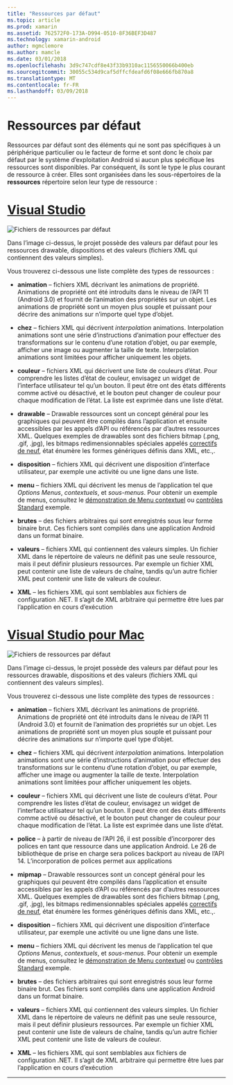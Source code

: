 ```yaml
---
title: "Ressources par défaut"
ms.topic: article
ms.prod: xamarin
ms.assetid: 762572F0-173A-D994-0510-8F36BEF3D487
ms.technology: xamarin-android
author: mgmclemore
ms.author: mamcle
ms.date: 03/01/2018
ms.openlocfilehash: 3d9c747cdf8e43f33b9310ac1156550066b400eb
ms.sourcegitcommit: 30055c534d9caf5dffcfdeafd6f08e666fb870a8
ms.translationtype: MT
ms.contentlocale: fr-FR
ms.lasthandoff: 03/09/2018
---
```

# <a name="default-resources"></a>Ressources par défaut

Ressources par défaut sont des éléments qui ne sont pas spécifiques à un périphérique particulier ou le facteur de forme et sont donc le choix par défaut par le système d’exploitation Android si aucun plus spécifique les ressources sont disponibles. Par conséquent, ils sont le type le plus courant de ressource à créer. Elles sont organisées dans les sous-répertoires de la **ressources** répertoire selon leur type de ressource :

# <a name="visual-studiotabvswin"></a>[Visual Studio](#tab/vswin)

![Fichiers de ressources par défaut](default-resources-images/01-resource-files-vs.png)

Dans l’image ci-dessus, le projet possède des valeurs par défaut pour les ressources drawable, dispositions et des valeurs (fichiers XML qui contiennent des valeurs simples).

Vous trouverez ci-dessous une liste complète des types de ressources :

-  **animation** &ndash; fichiers XML décrivant les animations de propriété.
   Animations de propriété ont été introduits dans le niveau de l’API 11 (Android 3.0) et fournit de l’animation des propriétés sur un objet. Les animations de propriété sont un moyen plus souple et puissant pour décrire des animations sur n’importe quel type d’objet.

-  **chez** &ndash; fichiers XML qui décrivent *interpolation* animations. Interpolation animations sont une série d’instructions d’animation pour effectuer des transformations sur le contenu d’une rotation d’objet, ou par exemple, afficher une image ou augmenter la taille de texte. Interpolation animations sont limitées pour afficher uniquement les objets.

-  **couleur** &ndash; fichiers XML qui décrivent une liste de couleurs d’état. Pour comprendre les listes d’état de couleur, envisagez un widget de l’interface utilisateur tel qu’un bouton.
   Il peut être ont des états différents comme activé ou désactivé, et le bouton peut changer de couleur pour chaque modification de l’état. La liste est exprimée dans une liste d’état.

-  **drawable** &ndash; Drawable ressources sont un concept général pour les graphiques qui peuvent être compilés dans l’application et ensuite accessibles par les appels d’API ou référencés par d’autres ressources XML.
   Quelques exemples de drawables sont des fichiers bitmap (.png, .gif, .jpg), les bitmaps redimensionnables spéciales appelés [correctifs de neuf](https://developer.android.com/guide/topics/graphics/2d-graphics.html#nine-patch), état énumère les formes génériques définis dans XML, etc.,.
 
-  **disposition** &ndash; fichiers XML qui décrivent une disposition d’interface utilisateur, par exemple une activité ou une ligne dans une liste.

-  **menu** &ndash; fichiers XML qui décrivent les menus de l’application tel que *Options Menus*, *contextuels*, et *sous-menus*. Pour obtenir un exemple de menus, consultez le [démonstration de Menu contextuel](https://developer.xamarin.com/samples/monodroid/PopupMenuDemo/) ou [contrôles Standard](https://developer.xamarin.com/samples/mobile/StandardControls/) exemple.

-  **brutes** &ndash; des fichiers arbitraires qui sont enregistrés sous leur forme binaire brut. Ces fichiers sont compilés dans une application Android dans un format binaire.

-  **valeurs** &ndash; fichiers XML qui contiennent des valeurs simples. Un fichier XML dans le répertoire de valeurs ne définit pas une seule ressource, mais il peut définir plusieurs ressources. Par exemple un fichier XML peut contenir une liste de valeurs de chaîne, tandis qu’un autre fichier XML peut contenir une liste de valeurs de couleur.

-  **XML** &ndash; les fichiers XML qui sont semblables aux fichiers de configuration .NET. Il s’agit de XML arbitraire qui permettre être lues par l’application en cours d’exécution


# <a name="visual-studio-for-mactabvsmac"></a>[Visual Studio pour Mac](#tab/vsmac)

![Fichiers de ressources par défaut](default-resources-images/01-resource-files-xs.png)

Dans l’image ci-dessus, le projet possède des valeurs par défaut pour les ressources drawable, dispositions et des valeurs (fichiers XML qui contiennent des valeurs simples).

Vous trouverez ci-dessous une liste complète des types de ressources :

-  **animation** &ndash; fichiers XML décrivant les animations de propriété.
   Animations de propriété ont été introduits dans le niveau de l’API 11 (Android 3.0) et fournit de l’animation des propriétés sur un objet. Les animations de propriété sont un moyen plus souple et puissant pour décrire des animations sur n’importe quel type d’objet.

-  **chez** &ndash; fichiers XML qui décrivent *interpolation* animations. Interpolation animations sont une série d’instructions d’animation pour effectuer des transformations sur le contenu d’une rotation d’objet, ou par exemple, afficher une image ou augmenter la taille de texte. Interpolation animations sont limitées pour afficher uniquement les objets.

-  **couleur** &ndash; fichiers XML qui décrivent une liste de couleurs d’état. Pour comprendre les listes d’état de couleur, envisagez un widget de l’interface utilisateur tel qu’un bouton.
   Il peut être ont des états différents comme activé ou désactivé, et le bouton peut changer de couleur pour chaque modification de l’état. La liste est exprimée dans une liste d’état.

-  **police** &ndash; à partir de niveau de l’API 26, il est possible d’incorporer des polices en tant que ressource dans une application Android. Le 26 de bibliothèque de prise en charge sera polices backport au niveau de l’API 14. L’incorporation de polices permet aux applications

-  **mipmap** &ndash; Drawable ressources sont un concept général pour les graphiques qui peuvent être compilés dans l’application et ensuite accessibles par les appels d’API ou référencés par d’autres ressources XML.
   Quelques exemples de drawables sont des fichiers bitmap (.png, .gif, .jpg), les bitmaps redimensionnables spéciales appelés [correctifs de neuf](https://developer.android.com/guide/topics/graphics/2d-graphics.html#nine-patch), état énumère les formes génériques définis dans XML, etc.,.

-  **disposition** &ndash; fichiers XML qui décrivent une disposition d’interface utilisateur, par exemple une activité ou une ligne dans une liste.

-  **menu** &ndash; fichiers XML qui décrivent les menus de l’application tel que *Options Menus*, *contextuels*, et *sous-menus*. Pour obtenir un exemple de menus, consultez le [démonstration de Menu contextuel](https://developer.xamarin.com/samples/monodroid/PopupMenuDemo/) ou [contrôles Standard](https://developer.xamarin.com/samples/mobile/StandardControls/) exemple.

-  **brutes** &ndash; des fichiers arbitraires qui sont enregistrés sous leur forme binaire brut. Ces fichiers sont compilés dans une application Android dans un format binaire.

-  **valeurs** &ndash; fichiers XML qui contiennent des valeurs simples. Un fichier XML dans le répertoire de valeurs ne définit pas une seule ressource, mais il peut définir plusieurs ressources. Par exemple un fichier XML peut contenir une liste de valeurs de chaîne, tandis qu’un autre fichier XML peut contenir une liste de valeurs de couleur.

-  **XML** &ndash; les fichiers XML qui sont semblables aux fichiers de configuration .NET. Il s’agit de XML arbitraire qui permettre être lues par l’application en cours d’exécution

-----
